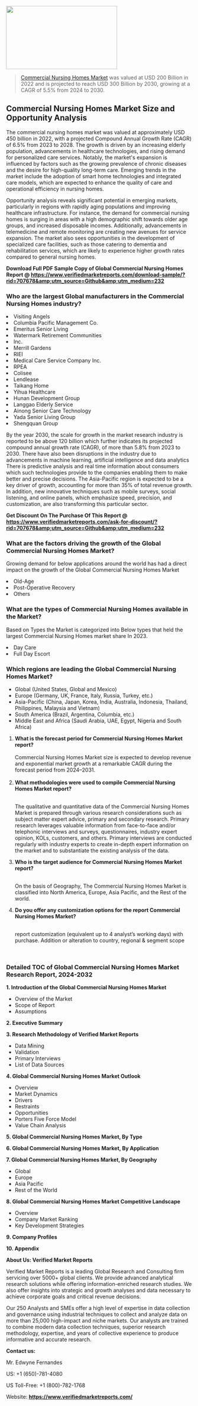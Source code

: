 
<img src="https://ffe5etoiles.com/wp-content/uploads/2024/12/MST1-300x171.png" alt="" width="300" height="171" class="alignnone size-medium wp-image-20088" /><blockquote><p><p><a href="https://www.verifiedmarketreports.com/download-sample/?rid=707678&utm_source=Github&utm_medium=232" target="_blank">Commercial Nursing Homes Market</a> was valued at USD 200 Billion in 2022 and is projected to reach USD 300 Billion by 2030, growing at a CAGR of 5.5% from 2024 to 2030.</p></blockquote><p><h2>Commercial Nursing Homes Market Size and Opportunity Analysis</h2><p>The commercial nursing homes market was valued at approximately USD 450 billion in 2022, with a projected Compound Annual Growth Rate (CAGR) of 6.5% from 2023 to 2028. The growth is driven by an increasing elderly population, advancements in healthcare technologies, and rising demand for personalized care services. Notably, the market's expansion is influenced by factors such as the growing prevalence of chronic diseases and the desire for high-quality long-term care. Emerging trends in the market include the adoption of smart home technologies and integrated care models, which are expected to enhance the quality of care and operational efficiency in nursing homes.</p><p>Opportunity analysis reveals significant potential in emerging markets, particularly in regions with rapidly aging populations and improving healthcare infrastructure. For instance, the demand for commercial nursing homes is surging in areas with a high demographic shift towards older age groups, and increased disposable incomes. Additionally, advancements in telemedicine and remote monitoring are creating new avenues for service expansion. The market also sees opportunities in the development of specialized care facilities, such as those catering to dementia and rehabilitation services, which are likely to experience higher growth rates compared to general nursing homes.</p></p><p class=""><strong>Download Full PDF Sample Copy of Global Commercial Nursing Homes Report @ <a href="https://www.verifiedmarketreports.com/download-sample/?rid=707678&amp;utm_source=Github&amp;utm_medium=232" target="_blank">https://www.verifiedmarketreports.com/download-sample/?rid=707678&amp;utm_source=Github&amp;utm_medium=232</a></strong></p><h3 id="" class="">Who are the largest Global manufacturers in the Commercial Nursing Homes industry?</h3><p><li>Visiting Angels</li><li> Columbia Pacific Management Co.</li><li> Emeritus Senior Living</li><li> Watermark Retirement Communities</li><li> Inc.</li><li> Merrill Gardens</li><li> RIEI</li><li> Medical Care Service Company Inc.</li><li> RPEA</li><li> Colisee</li><li> Lendlease</li><li> Taikang Home</li><li> Yihua Healthcare</li><li> Hunan Development Group</li><li> Langgao Elderly Service</li><li> Ainong Senior Care Technology</li><li> Yada Senior Living Group</li><li> Shengquan Group</li></p><div class=""><div class="" dir="" data-message-author-role="" data-message-id="" data-message-model-slug=""><div class=""><div class=""><div class=""><div class="" dir="" data-message-author-role="" data-message-id="" data-message-model-slug=""><div class=""><div class=""><p>By the year 2030, the scale for growth in the market research industry is reported to be above 120 billion which further indicates its projected compound annual growth rate (CAGR), of more than 5.8% from 2023 to 2030. There have also been disruptions in the industry due to advancements in machine learning, artificial intelligence and data analytics There is predictive analysis and real time information about consumers which such technologies provide to the companies enabling them to make better and precise decisions. The Asia-Pacific region is expected to be a key driver of growth, accounting for more than 35% of total revenue growth. In addition, new innovative techniques such as mobile surveys, social listening, and online panels, which emphasize speed, precision, and customization, are also transforming this particular sector.</p><p><strong>Get Discount On The Purchase Of This Report @&nbsp; <a href="https://www.verifiedmarketreports.com/ask-for-discount/?rid=707678&amp;utm_source=Github&amp;utm_medium=232" target="_blank">https://www.verifiedmarketreports.com/ask-for-discount/?rid=707678&amp;utm_source=Github&amp;utm_medium=232</a></strong></p></div></div></div></div></div></div></div></div><h3 id="" class="">What are the factors driving the growth of the Global Commercial Nursing Homes Market?</h3><p id="" class="">Growing demand for below applications around the world has had a direct impact on the growth of the Global Commercial Nursing Homes Market</p><p id="" class=""><li>Old-Age</li><li> Post-Operative Recovery</li><li> Others</li></p><h3 id="" class="">What are the types of Commercial Nursing Homes available in the Market?</h3><p id="" class="">Based on Types the Market is categorized into Below types that held the largest Commercial Nursing Homes market share In 2023.</p><p id="" class=""><li>Day Care</li><li> Full Day Escort</li></p><h3 id="" class="">Which regions are leading the Global Commercial Nursing Homes Market?</h3><ul><li>Global (United States, Global and Mexico)</li><li>Europe (Germany, UK, France, Italy, Russia, Turkey, etc.)</li><li>Asia-Pacific (China, Japan, Korea, India, Australia, Indonesia, Thailand, Philippines, Malaysia and Vietnam)</li><li>South America (Brazil, Argentina, Columbia, etc.)</li><li>Middle East and Africa (Saudi Arabia, UAE, Egypt, Nigeria and South Africa)</li></ul><p><ol><li><strong>What is the forecast period for Commercial Nursing Homes Market report?<br /></strong><br /><span data-sheets-root="1" data-sheets-value="{&quot;1&quot;:2,&quot;2&quot;:&quot;XXXX size is expected to develop revenue and exponential market growth at a remarkable CAGR during the forecast period from 2024&ndash;2030.&quot;}" data-sheets-userformat="{&quot;2&quot;:12674,&quot;4&quot;:{&quot;1&quot;:2,&quot;2&quot;:16776960},&quot;10&quot;:2,&quot;11&quot;:0,&quot;15&quot;:&quot;Arial&quot;,&quot;16&quot;:12}">Commercial Nursing Homes Market size is expected to develop revenue and exponential market growth at a remarkable CAGR during the forecast period from 2024&ndash;2031.</span><br /><br /></li><li><strong>What methodologies were used to compile Commercial Nursing Homes Market report?<br /><br /></strong><p>The qualitative and quantitative data of the&nbsp;Commercial Nursing Homes Market is prepared through various research considerations such as subject matter expert advice, primary and secondary research. Primary research leverages valuable information from face-to-face and/or telephonic interviews and surveys, questionnaires, industry expert opinion, KOLs, customers, and others. Primary interviews are conducted regularly with industry experts to create in-depth expert information on the market and to substantiate the existing analysis of the data.&nbsp;</p></li><li><strong>Who is the target audience for Commercial Nursing Homes Market report?<br /><br /></strong><p>On the basis of Geography, The&nbsp;Commercial Nursing Homes Market is classified into North America, Europe, Asia Pacific, and the Rest of the world.</p></li><li><strong>Do you offer any customization options for the report Commercial Nursing Homes Market?<br /><br /></strong><p>report customization (equivalent up to 4 analyst&rsquo;s working days) with purchase. Addition or alteration to country, regional &amp; segment scope</p><p>&nbsp;</p></li></ol></p><h3 id="" class="">Detailed TOC of Global Commercial Nursing Homes Market Research Report, 2024-2032</h3><p id="" class=""><strong>1. Introduction of the Global Commercial Nursing Homes Market</strong></p><ul><li>Overview of the Market</li><li>Scope of Report</li><li>Assumptions</li></ul><p id="" class=""><strong>2. Executive Summary</strong></p><p id="" class=""><strong>3. Research Methodology of&nbsp;Verified Market Reports</strong></p><ul><li>Data Mining</li><li>Validation</li><li>Primary Interviews</li><li>List of Data Sources</li></ul><p id="" class=""><strong>4. Global Commercial Nursing Homes Market Outlook</strong></p><ul><li>Overview</li><li>Market Dynamics</li><li>Drivers</li><li>Restraints</li><li>Opportunities</li><li>Porters Five Force Model</li><li>Value Chain Analysis</li></ul><p id="" class=""><strong>5. Global Commercial Nursing Homes Market, By&nbsp;Type</strong></p><p id="" class=""><strong>6. Global Commercial Nursing Homes Market, By Application</strong></p><p id="" class=""><strong>7. Global Commercial Nursing Homes Market, By Geography</strong></p><ul><li>Global</li><li>Europe</li><li>Asia Pacific</li><li>Rest of the World</li></ul><p id="" class=""><strong>8. Global Commercial Nursing Homes Market Competitive Landscape</strong></p><ul><li>Overview</li><li>Company Market Ranking</li><li>Key Development Strategies</li></ul><p id="" class=""><strong>9. Company Profiles</strong></p><p id="" class=""><strong>10. Appendix</strong></p><p id="" class=""><strong>About Us: Verified Market Reports</strong></p><p id="" class="">Verified Market Reports is a leading Global Research and Consulting firm servicing over 5000+ global clients. We provide advanced analytical research solutions while offering information-enriched research studies. We also offer insights into strategic and growth analyses and data necessary to achieve corporate goals and critical revenue decisions.</p><p id="" class="">Our 250 Analysts and SMEs offer a high level of expertise in data collection and governance using industrial techniques to collect and analyze data on more than 25,000 high-impact and niche markets. Our analysts are trained to combine modern data collection techniques, superior research methodology, expertise, and years of collective experience to produce informative and accurate research.</p><p id="" class=""><strong>Contact us:</strong></p><p id="" class="">Mr. Edwyne Fernandes</p><p id="" class="">US: +1 (650)-781-4080</p><p id="" class="">US Toll-Free: +1 (800)-782-1768</p><p id="" class="">Website: <a target="" data-test-app-aware-link=""><strong>https://www.verifiedmarketreports.com/</strong></a></p>
